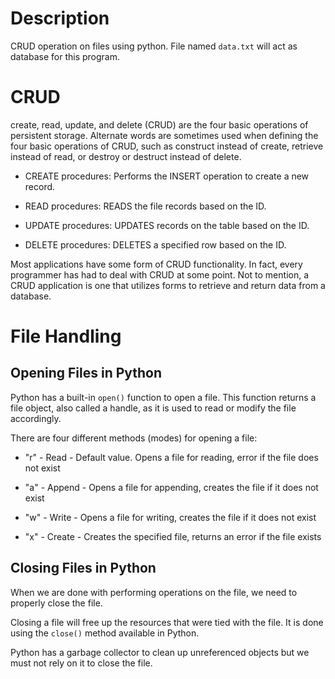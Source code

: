 # Description

CRUD operation on files using python.
File named `data.txt` will act as database for this program.

# **CRUD**

create, read, update, and delete (CRUD) are the four basic operations of persistent storage. Alternate words are sometimes used when defining the four basic operations of CRUD, such as construct instead of create, retrieve instead of read, or destroy or destruct instead of delete.

* CREATE procedures: Performs the INSERT operation to create a new record.

* READ procedures: READS the file records based on the ID.

* UPDATE procedures: UPDATES records on the table based on the ID.

* DELETE procedures: DELETES a specified row based on the ID.

Most applications have some form of CRUD functionality. In fact, every programmer has had to deal with CRUD at some point. Not to mention, a CRUD application is one that utilizes forms to retrieve and return data from a database.


# **File Handling**

## Opening Files in Python

Python has a built-in `open()` function to open a file. This function returns a file object, also called a handle, as it is used to read or modify the file accordingly.

There are four different methods (modes) for opening a file:

* "r" - Read - Default value. Opens a file for reading, error if the file does not exist

* "a" - Append - Opens a file for appending, creates the file if it does not exist

* "w" - Write - Opens a file for writing, creates the file if it does not exist

* "x" - Create - Creates the specified file, returns an error if the file exists

## Closing Files in Python

When we are done with performing operations on the file, we need to properly close the file.

Closing a file will free up the resources that were tied with the file. It is done using the `close()` method available in Python.

Python has a garbage collector to clean up unreferenced objects but we must not rely on it to close the file.

